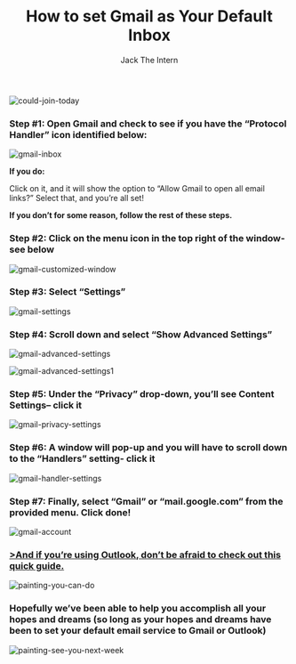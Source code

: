 ﻿---
layout: blog
title: How to set Gmail as Your Default Inbox
description: Today we’re going to show you how to make your Gmail your default email address on Google Chrome. Doing this will allow you to compose an email address you find right in the LeadIQ extension
coverImage: img/Van-Gogh-Starry-Night-Google-Art.jpg
publishDate: Jun 12, 2018

author: Jack The Intern
authorProfile: Working towards a career in the Marketing field where I hope to one day assist businesses and individuals with bettering how they do business. Refining the way that salespeople prospect and giving them the tools to better their reply rate is my current goal. Looking forward to seeing what LeadIQ can do as a company going forward!
authorImage: 
---

![could-join-today](/img/could-join-today.gif)

### Step #1: Open Gmail and check to see if you have the “Protocol Handler” icon identified below:

![gmail-inbox](/img/gmail-inbox.png)

**If you do:**

Click on it, and it will show the option to “Allow Gmail to open all email links?” Select that, and you’re all set!

**If you don’t for some reason, follow the rest of these steps.**

### Step #2: Click on the menu icon in the top right of the window- see below

![gmail-customized-window](/img/gmail-customized-window.png)

### Step #3: Select **“Settings”**

![gmail-settings](/img/gmail-settings.png)

### Step #4: Scroll down and select **“Show Advanced Settings”**

![gmail-advanced-settings](/img/gmail-advanced-settings.png)

![gmail-advanced-settings1](/img/gmail-advanced-settings1.png)

### Step #5: Under the **“Privacy”** drop-down, you’ll see **Content Settings**– click it

![gmail-privacy-settings](/img/gmail-privacy-settings.png)

### Step #6: A window will pop-up and you will have to scroll down to the **“Handlers”** setting- click it

![gmail-handler-settings](/img/gmail-handler-settings.png)

### Step #7: Finally, select **“Gmail”** or **“mail.google.com”** from the provided menu. Click done!

![gmail-account](/img/gmail-account.png)

### [\>And if you’re using **Outlook**, don’t be afraid to check out this quick guide.](https://leadiq.com/2018/06/how-to-set-outlook-as-your-default-inbox)

![painting-you-can-do](/img/painting-you-can-do.gif)

### Hopefully we’ve been able to help you accomplish all your hopes and dreams (so long as your hopes and dreams have been to set your default email service to Gmail or Outlook)

![painting-see-you-next-week](/img/painting-see-you-next-week.gif)